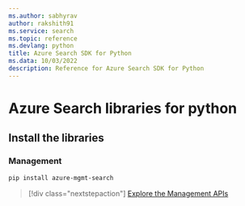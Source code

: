 ```yaml
---
ms.author: sabhyrav
author: rakshith91
ms.service: search
ms.topic: reference
ms.devlang: python
title: Azure Search SDK for Python
ms.data: 10/03/2022
description: Reference for Azure Search SDK for Python
---
```

# Azure Search libraries for python

## Install the libraries


### Management

```bash
pip install azure-mgmt-search
```
> [!div class="nextstepaction"]
> [Explore the Management APIs](/python/api/overview/azure/search/management)
